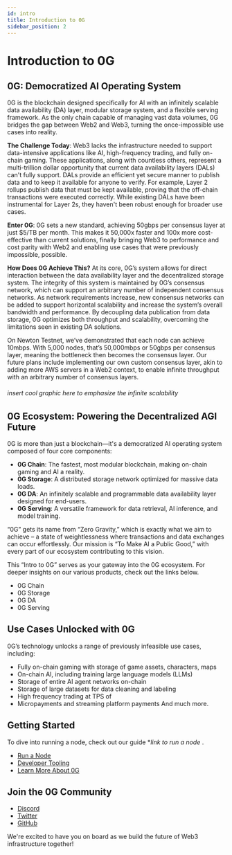 ```yaml
---
id: intro
title: Introduction to 0G
sidebar_position: 2
---
```

# Introduction to 0G

## 0G: Democratized AI Operating System

0G is the blockchain designed specifically for AI with an infinitely scalable data availability (DA) layer, modular storage system, and a flexible serving framework. As the only chain capable of managing vast data volumes, 0G bridges the gap between Web2 and Web3, turning the once-impossible use cases into reality.

**The Challenge Today**: Web3 lacks the infrastructure needed to support data-intensive applications like AI, high-frequency trading, and fully on-chain gaming. These applications, along with countless others, represent a multi-trillion dollar opportunity that current data availability layers (DALs) can't fully support. 
DALs provide an efficient yet secure manner to publish data and to keep it available for anyone to verify. For example, Layer 2 rollups publish data that must be kept available, proving that the off-chain transactions were executed correctly. While existing DALs have been instrumental for Layer 2s, they haven't been robust enough for broader use cases.

**Enter 0G**: 0G sets a new standard, achieving 50gbps per consensus layer at just $5/TB per month. This makes it 50,000x faster and 100x more cost-effective than current solutions, finally bringing Web3 to performance and cost parity with Web2 and enabling use cases that were previously impossible, possible. 

**How Does 0G Achieve This?** At its core, 0G’s system allows for direct interaction between the data availability layer and the decentralized storage system. The integrity of this system is maintained by 0G’s consensus network, which can support an arbitrary number of independent consensus networks. As network requirements increase, new consensus networks can be added to support horizontal scalability and increase the system’s overall bandwidth and performance. By decoupling data publication from data storage, 0G optimizes both throughput and scalability, overcoming the limitations seen in existing DA solutions.

On Newton Testnet, we’ve demonstrated that each node can achieve 10mbps. With 5,000 nodes, that’s 50,000mbps or 50gbps per consensus layer, meaning the bottleneck then becomes the consensus layer. Our future plans include implementing our own custom consensus layer, akin to adding more AWS servers in a Web2 context, to enable infinite throughput with an arbitrary number of consensus layers. 

###### insert cool graphic here to emphasize the infinite scalability

## 0G Ecosystem: Powering the Decentralized AGI Future
0G is more than just a blockchain—it's a democratized AI operating system composed of four core components: 
- **0G Chain**: The fastest, most modular blockchain, making on-chain gaming and AI a reality.
- **0G Storage**: A distributed storage network optimized for massive data loads.
- **0G DA**: An infinitely scalable and programmable data availability layer designed for end-users.
- **0G Serving**: A versatile framework for data retrieval, AI inference, and model training.

“0G” gets its name from “Zero Gravity,” which is exactly what we aim to achieve – a state of weightlessness where transactions and data exchanges can occur effortlessly. Our mission is “To Make AI a Public Good,” with every part of our ecosystem contributing to this vision. 

This “Intro to 0G” serves as your gateway into the 0G ecosystem. For deeper insights on our various products, check out the links below. 
- 0G Chain
- 0G Storage
- 0G DA
- 0G Serving

## Use Cases Unlocked with 0G 
0G’s technology unlocks a range of previously infeasible use cases, including:
- Fully on-chain gaming with storage of game assets, characters, maps
- On-chain AI, including training large language models (LLMs)
- Storage of entire AI agent networks on-chain
- Storage of large datasets for data cleaning and labeling
- High frequency trading at TPS of
- Micropayments and streaming platform payments
And much more.

## Getting Started
To dive into running a node, check out our guide  **link to run a node* .

- [Run a Node](/run-a-node/testnet-information)
- [Developer Tooling](/developer-tooling/faucet)
- [Learn More About 0G](/learn-more/whitepaper)

## Join the 0G Community

- [Discord](https://discord.gg/0GLabs)
- [Twitter](https://twitter.com/0GLabs)
- [GitHub](https://github.com/0G-Labs/0g-docs)

We're excited to have you on board as we build the future of Web3 infrastructure together!
